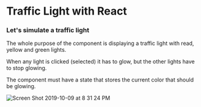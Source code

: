 # Traffic Light with React

### Let's simulate a traffic light

The whole purpose of the component is displaying a traffic light with read, yellow and green lights.

When any light is clicked (selected) it has to glow, but the other lights have to stop glowing.

The component must have a state that stores the current color that should be glowing.





![Screen Shot 2019-10-09 at 8 31 24 PM](https://user-images.githubusercontent.com/54423322/66530003-d25fbf00-ead3-11e9-97d3-e5c58dd2dcf1.png)